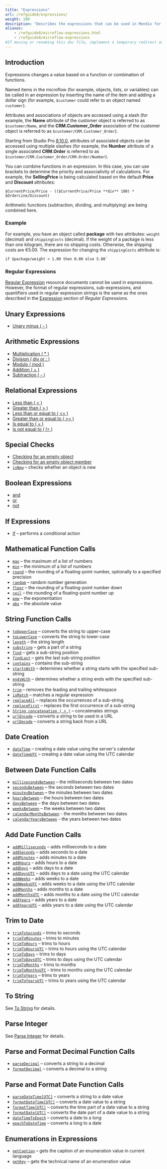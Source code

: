 ```yaml
---
title: "Expressions"
url: /refguide8/expressions/
weight: 100
description: "Describes the expressions that can be used in Mendix for a variety of purposes (for example, to change a member of an object based on logic)."
aliases:
    - /refguide8/microflow-expressions.html
    - /refguide8/microflow-expressions
#If moving or renaming this doc file, implement a temporary redirect and let the respective team know they should update the URL in the product. See Mapping to Products for more details.
---
```


## Introduction

Expressions changes a value based on a function or combination of functions. 

Named items in the microflow (for example, objects, lists, or variables) can be called in an expression by inserting the name of the item and adding a dollar sign (for example, `$customer` could refer to an object named `customer`).

Attributes and associations of objects are accessed using a slash (for example, the **Name** attribute of the customer object is referred to as `$customer/Name`, and the **CRM.Customer_Order** association of the customer object is referred to as `$customer/CRM.Customer_Order`).

Starting from Studio Pro [8.10.0](/releasenotes/studio-pro/8.10/#8100), attributes of associated objects can be accessed using multiple slashes (for example, the **Number** attribute of a single associated **CRM.Order** is referred to as `$customer/CRM.Customer_Order/CRM.Order/Number`).

You can combine functions in an expression. In this case, you can use brackets to determine the priority and associativity of calculations. For example, the **SellingPrice** is being calculated based on the default **Price** and **Discount** attributes:

```text
$CurrentPrice/Price - (($CurrentPrice/Price **div** 100) * $OrderLine/Discount)
```

Arithmetic functions (subtraction, dividing, and multiplying) are being combined here.

### Example

For example, you have an object called **package** with two attributes: `weight` (decimal) and `shippingCosts` (decimal). If the weight of a package is less than one kilogram, there are no shipping costs. Otherwise, the shipping costs are €5.00. The expression for changing the `shippingCosts` attribute is:

```text
if $package/weight < 1.00 then 0.00 else 5.00`
```

### Regular Expressions

[Regular Expression](/refguide8/regular-expressions/) resource documents cannot be used in expressions. However, the format of regular expressions, sub-expressions, and quantifiers used in regular expression strings is the same as the ones described in the [Expression](/refguide8/regular-expressions/#expression) section of *Regular Expressions*.

## Unary Expressions

* [Unary minus ( - )](/refguide8/unary-expressions/)

## Arithmetic Expressions

* [Multiplication ( * )](/refguide8/arithmetic-expressions/)
* [Division ( div or : )](/refguide8/arithmetic-expressions/)
* [Modulo ( mod )](/refguide8/arithmetic-expressions/)
* [Addition ( + )](/refguide8/arithmetic-expressions/)
* [Subtraction ( - )](/refguide8/arithmetic-expressions/)

## Relational Expressions

* [Less than ( < )](/refguide8/relational-expressions/)
* [Greater than ( > )](/refguide8/relational-expressions/)
* [Less than or equal to ( <= )](/refguide8/relational-expressions/)
* [Greater than or equal to ( >= )](/refguide8/relational-expressions/)
* [Is equal to ( = )](/refguide8/relational-expressions/)
* [Is not equal to ( != )](/refguide8/relational-expressions/)

## Special Checks

* [Checking for an empty object](/refguide8/special-checks/)
* [Checking for an empty object member](/refguide8/special-checks/)
* [`isNew`](/refguide8/special-checks/) – checks whether an object is new

## Boolean Expressions

* [and](/refguide8/boolean-expressions/)
* [or](/refguide8/boolean-expressions/)
* [not](/refguide8/boolean-expressions/)

## If Expressions

* [if](/refguide8/if-expressions/) – performs a conditional action

## Mathematical Function Calls

* [`max`](/refguide8/mathematical-function-calls/) – the maximum of a list of numbers
* [`min`](/refguide8/mathematical-function-calls/) – the minimum of a list of numbers
* [`round`](/refguide8/mathematical-function-calls/) – the rounding of a floating-point number, optionally to a specified precision
* [`random`](/refguide8/mathematical-function-calls/) – random number generation
* [`floor`](/refguide8/mathematical-function-calls/) – the rounding of a floating-point number down
* [`ceil`](/refguide8/mathematical-function-calls/) – the rounding of a floating-point number up
* [`pow`](/refguide8/mathematical-function-calls/) – the exponentiation
* [`abs`](/refguide8/mathematical-function-calls/) – the absolute value

## String Function Calls

* [`toUpperCase`](/refguide8/string-function-calls/) – converts the string to upper-case
* [`toLowerCase`](/refguide8/string-function-calls/) – converts the string to lower-case
* [`length`](/refguide8/string-function-calls/) – the string length
* [`substring`](/refguide8/string-function-calls/) – gets a part of a string
* [`find`](/refguide8/string-function-calls/) – gets a sub-string position
* [`findLast`](/refguide8/string-function-calls/) – gets the last sub-string position
* [`contains`](/refguide8/string-function-calls/) – contains the sub-string
* [`startsWith`](/refguide8/string-function-calls/) – determines whether a string starts with the specified sub-string
* [`endsWith`](/refguide8/string-function-calls/) – determines whether a string ends with the specified sub-string
* [`trim`](/refguide8/string-function-calls/) – removes the leading and trailing whitespace
* [`isMatch`](/refguide8/string-function-calls/) – matches a regular expression
* [`replaceAll`](/refguide8/string-function-calls/) – replaces the occurrences of a sub-string
* [`replaceFirst`](/refguide8/string-function-calls/) – replaces the first occurrence of a sub-string
* [`String concatenation ( + )`](/refguide8/string-function-calls/) – concatenates strings
* [`urlEncode`](/refguide8/string-function-calls/) – converts a string to be used in a URL
* [`urlDecode`](/refguide8/string-function-calls/) – converts a string back from a URL

## Date Creation

* [`dateTime`](/refguide8/date-creation/) – creating a date value using the server's calendar
* [`dateTimeUTC`](/refguide8/date-creation/) – creating a date value using the UTC calendar

## Between Date Function Calls

* [`millisecondsBetween`](/refguide8/between-date-function-calls/) – the milliseconds between two dates
* [`secondsBetween`](/refguide8/between-date-function-calls/) – the seconds between two dates
* [`minutesBetween`](/refguide8/between-date-function-calls/) – the minutes between two dates
* [`hoursBetween`](/refguide8/between-date-function-calls/) – the hours between two dates
* [`daysBetween`](/refguide8/between-date-function-calls/) – the days between two dates
* [`weeksBetween`](/refguide8/between-date-function-calls/) – the weeks between two dates
* [`calendarMonthsBetween`](/refguide8/between-date-function-calls/) - the months between two dates
* [`calendarYearsBetween`](/refguide8/between-date-function-calls/) - the years between two dates

## Add Date Function Calls

* [`addMilliseconds`](/refguide8/add-date-function-calls/) – adds milliseconds to a date
* [`addSeconds`](/refguide8/add-date-function-calls/) – adds seconds to a date
* [`addMinutes`](/refguide8/add-date-function-calls/) – adds minutes to a date
* [`addHours`](/refguide8/add-date-function-calls/) – adds hours to a date
* [`addDays`](/refguide8/add-date-function-calls/) – adds days to a date
* [`addDaysUTC`](/refguide8/add-date-function-calls/) – adds days to a date using the UTC calendar
* [`addWeeks`](/refguide8/add-date-function-calls/) – adds weeks to a date
* [`addWeeksUTC`](/refguide8/add-date-function-calls/) – adds weeks to a date using the UTC calendar
* [`addMonths`](/refguide8/add-date-function-calls/) – adds months to a date
* [`addMonthsUTC`](/refguide8/add-date-function-calls/) – adds months to a date using the UTC calendar
* [`addYears`](/refguide8/add-date-function-calls/) – adds years to a date
* [`addYearsUTC`](/refguide8/add-date-function-calls/) – adds years to a date using the UTC calendar

## Trim to Date

* [`trimToSeconds`](/refguide8/trim-to-date/) – trims to seconds
* [`trimToMinutes`](/refguide8/trim-to-date/) – trims to minutes
* [`trimToHours`](/refguide8/trim-to-date/) – trims to hours
* [`trimToHoursUTC`](/refguide8/trim-to-date/) – trims to hours using the UTC calendar
* [`trimToDays`](/refguide8/trim-to-date/) – trims to days
* [`trimToDaysUTC`](/refguide8/trim-to-date/) – trims to days using the UTC calendar
* [`trimToMonths`](/refguide8/trim-to-date/) – trims to months
* [`trimToMonthsUTC`](/refguide8/trim-to-date/) – trims to months using the UTC calendar
* [`trimToYears`](/refguide8/trim-to-date/) – trims to years
* [`trimToYearsUTC`](/refguide8/trim-to-date/) – trims to years using the UTC calendar

## To String

See [To String](/refguide8/to-string/) for details.

## Parse Integer

See [Parse Integer](/refguide8/parse-integer/) for details.

## Parse and Format Decimal Function Calls

* [`parseDecimal`](/refguide8/parse-and-format-decimal-function-calls/) – converts a string to a decimal
* [`formatDecimal`](/refguide8/parse-and-format-decimal-function-calls/) – converts a decimal to a string

## Parse and Format Date Function Calls

* [`parseDateTime[UTC]`](/refguide8/parse-and-format-date-function-calls/) – converts a string to a date value
* [`formatDateTime[UTC]`](/refguide8/parse-and-format-date-function-calls/) – converts a date value to a string
* [`formatTime[UTC]`](/refguide8/parse-and-format-date-function-calls/) – converts the time part of a date value to a string
* [`formatDate[UTC]`](/refguide8/parse-and-format-date-function-calls/) – converts the date part of a date value to a string
* [`dateTimeToEpoch`](/refguide8/parse-and-format-date-function-calls/) – converts a date to a long
* [`epochToDateTime`](/refguide8/parse-and-format-date-function-calls/) – converts a long to a date

## Enumerations in Expressions

* [`getCaption`](/refguide8/enumerations-in-expressions/) – gets the caption of an enumeration value in current language
* [`getKey`](/refguide8/enumerations-in-expressions/) – gets the technical name of an enumeration value
